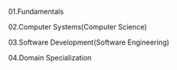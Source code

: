 01.Fundamentals <br />

02.Computer Systems(Computer Science) <br />

03.Software Development(Software Engineering) <br />

04.Domain Specialization
